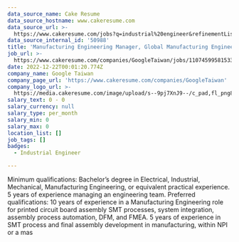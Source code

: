 ```yaml
---
data_source_name: Cake Resume
data_source_hostname: www.cakeresume.com
data_source_url: >-
  https://www.cakeresume.com/jobs?q=industrial%20engineer&refinementList%5Blang_name%5D%5B0%5D=English&refinementList%5Bsalary_type%5D=per_year
data_source_internal_id: '50988'
title: 'Manufacturing Engineering Manager, Global Manufacturing Engineering'
job_url: >-
  https://www.cakeresume.com/companies/GoogleTaiwan/jobs/110745995815330502-manufacturing-engineering-manager-global-manufacturing-engineering
date: 2022-12-22T00:01:20.774Z
company_name: Google Taiwan
company_page_url: 'https://www.cakeresume.com/companies/GoogleTaiwan'
company_logo_url: >-
  https://media.cakeresume.com/image/upload/s--9pj7XnJ9--/c_pad,fl_png8,h_200,w_200/v1568707905/symvi9tbcfy1zxem1zul.png
salary_text: 0 - 0
salary_currency: null
salary_type: per_month
salary_min: 0
salary_max: 0
location_list: []
job_tags: []
badges:
  - Industrial Engineer

---
```


Minimum qualifications: Bachelor’s degree in Electrical, Industrial, Mechanical, Manufacturing Engineering, or equivalent practical experience. 5 years of experience managing an engineering team. Preferred qualifications: 10 years of experience in a Manufacturing Engineering role for printed circuit board assembly SMT processes, system integration, assembly process automation, DFM, and FMEA. 5 years of experience in SMT process and final assembly development in manufacturing, within NPI or a mas